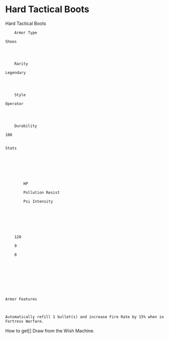 # Hard Tactical Boots

Hard Tactical Boots


	
		
		
	
	



	
		Armor Type
	
	Shoes



	
		Rarity
	
	Legendary



	
		Style
	
	Operator



	
		Durability
	
	100


	Stats

	
	
	
	
		
		
			HP
		
			Pollution Resist
		
			Psi Intensity
		
		
	
	
	
	
	
		120
	
		9
	
		8
	
	
	






	Armor Features


	
	Automatically refill 1 bullet(s) and increase Fire Rate by 15% when in Fortress Warfare.







How to get[]
Draw from the Wish Machine.
